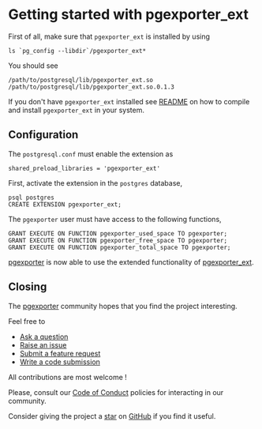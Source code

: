 # Getting started with pgexporter_ext

First of all, make sure that `pgexporter_ext` is installed by
using

```
ls `pg_config --libdir`/pgexporter_ext*
```

You should see

```
/path/to/postgresql/lib/pgexporter_ext.so  /path/to/postgresql/lib/pgexporter_ext.so.0.1.3
```

If you don't have `pgexporter_ext` installed see [README](../README.md) on how to
compile and install `pgexporter_ext` in your system.

## Configuration

The `postgresql.conf` must enable the extension as

```
shared_preload_libraries = 'pgexporter_ext'
```

First, activate the extension in the `postgres` database,

```
psql postgres
CREATE EXTENSION pgexporter_ext;
```

The `pgexporter` user must have access to the following functions,

```
GRANT EXECUTE ON FUNCTION pgexporter_used_space TO pgexporter;
GRANT EXECUTE ON FUNCTION pgexporter_free_space TO pgexporter;
GRANT EXECUTE ON FUNCTION pgexporter_total_space TO pgexporter;
```

[pgexporter](https://github.com/pgexporter/pgexporter) is now able to use the extended functionality
of [pgexporter_ext](https://github.com/pgexporter/pgexporter_ext).

## Closing

The [pgexporter](https://github.com/pgexporter/pgexporter_ext) community hopes that you find
the project interesting.

Feel free to

* [Ask a question](https://github.com/pgexporter/pgexporter_ext/discussions)
* [Raise an issue](https://github.com/pgexporter/pgexporter_ext/issues)
* [Submit a feature request](https://github.com/pgexporter/pgexporter_ext/issues)
* [Write a code submission](https://github.com/pgexporter/pgexporter_ext/pulls)

All contributions are most welcome !

Please, consult our [Code of Conduct](../CODE_OF_CONDUCT.md) policies for interacting in our
community.

Consider giving the project a [star](https://github.com/pgexporter/pgexporter_ext/stargazers) on
[GitHub](https://github.com/pgexporter/pgexporter_ext/) if you find it useful.

